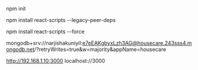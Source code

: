 npm init

npm install react-scripts --legacy-peer-deps

npm install react-scripts --force



mongodb+srv://narjishakuniyil:e7eEAKgbyxLzh3AG@housecare.243sss4.mongodb.net/?retryWrites=true&w=majority&appName=housecare


 http://192.168.1.10:3000 
 localhost://3000
 